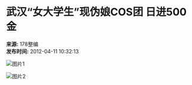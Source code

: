 # 武汉“女大学生”现伪娘COS团 日进500金

**来源:** 178整编  
**发布时间:** 2012-04-11 10:32:13

![图片1](http://img1.178.com/news/201204/128111533720/128111921868.jpg)

![图片2](http://img4.178.com/news/201204/128111533720/128111928685.jpg)